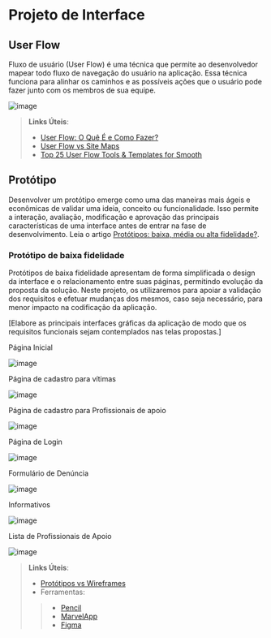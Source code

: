 
# Projeto de Interface

## User Flow

Fluxo de usuário (User Flow) é uma técnica que permite ao desenvolvedor mapear todo fluxo de navegação do usuário na aplicação. Essa técnica funciona para alinhar os caminhos e as possíveis ações que o usuário pode fazer junto com os membros de sua equipe.

![image](https://github.com/user-attachments/assets/b5be2250-7800-4f93-ada6-5adf46871e7e)



> **Links Úteis**:
> - [User Flow: O Quê É e Como Fazer?](https://medium.com/7bits/fluxo-de-usu%C3%A1rio-user-flow-o-que-%C3%A9-como-fazer-79d965872534)
> - [User Flow vs Site Maps](http://designr.com.br/sitemap-e-user-flow-quais-as-diferencas-e-quando-usar-cada-um/)
> - [Top 25 User Flow Tools & Templates for Smooth](https://www.mockplus.com/blog/post/user-flow-tools)

## Protótipo

Desenvolver um protótipo emerge como uma das maneiras mais ágeis e econômicas de validar uma ideia, conceito ou funcionalidade. Isso permite a interação, avaliação, modificação e aprovação das principais características de uma interface antes de entrar na fase de desenvolvimento. Leia o artigo [Protótipos: baixa, média ou alta fidelidade?](https://medium.com/ladies-that-ux-br/prot%C3%B3tipos-baixa-m%C3%A9dia-ou-alta-fidelidade-71d897559135).

### Protótipo de baixa fidelidade

Protótipos de baixa fidelidade apresentam de forma simplificada o design da interface e o relacionamento entre suas páginas, permitindo evolução da proposta da solução. Neste projeto, os utilizaremos para apoiar a validação dos requisitos e efetuar mudanças dos mesmos, caso seja necessário, para menor impacto na codificação da aplicação.

[Elabore as principais interfaces gráficas da aplicação de modo que os requisitos funcionais sejam contemplados nas telas propostas.]

Página Inicial

![image](https://github.com/user-attachments/assets/763dd2e0-d6e4-4873-a525-3800be8da93a)

Página de cadastro para vítimas 

![image](https://github.com/user-attachments/assets/fcf27e3f-851b-4429-a5fa-9c0704877a97)

Página de cadastro para Profissionais de apoio

![image](https://github.com/user-attachments/assets/17141883-9bf9-44a8-8ac2-dc41fc82f405)

Página de Login

![image](https://github.com/user-attachments/assets/bfeda153-0bb5-433f-83c2-ff4bcee48ba2)

Formulário de Denúncia

![image](https://github.com/user-attachments/assets/623e6668-085f-4a66-8aea-d7f50d3a655a)

Informativos

![image](https://github.com/user-attachments/assets/998ab3b7-111e-4803-b94c-db8d17027f33)

Lista de Profissionais de Apoio 

![image](https://github.com/user-attachments/assets/0dac1a96-b11f-474e-af03-9031eebed866)

> **Links Úteis**:
> - [Protótipos vs Wireframes](https://www.nngroup.com/videos/prototypes-vs-wireframes-ux-projects/)
>- Ferramentas:
>> - [Pencil](https://pencil.evolus.vn/)
>> - [MarvelApp](https://marvelapp.com/)
>> - [Figma](https://www.figma.com/)



